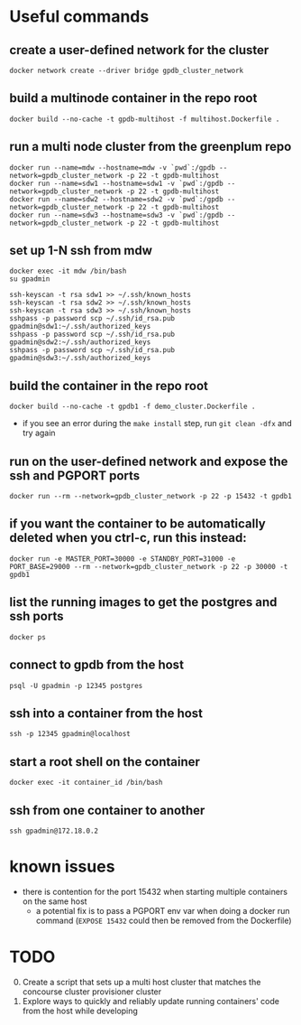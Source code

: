 # Useful commands

## create a user-defined network for the cluster
`docker network create --driver bridge gpdb_cluster_network`

## build a multinode container in the repo root
`docker build --no-cache -t gpdb-multihost -f multihost.Dockerfile .`

## run a multi node cluster from the greenplum repo
```
docker run --name=mdw --hostname=mdw -v `pwd`:/gpdb --network=gpdb_cluster_network -p 22 -t gpdb-multihost
docker run --name=sdw1 --hostname=sdw1 -v `pwd`:/gpdb --network=gpdb_cluster_network -p 22 -t gpdb-multihost
docker run --name=sdw2 --hostname=sdw2 -v `pwd`:/gpdb --network=gpdb_cluster_network -p 22 -t gpdb-multihost
docker run --name=sdw3 --hostname=sdw3 -v `pwd`:/gpdb --network=gpdb_cluster_network -p 22 -t gpdb-multihost
```

## set up 1-N ssh from mdw
```
docker exec -it mdw /bin/bash
su gpadmin

ssh-keyscan -t rsa sdw1 >> ~/.ssh/known_hosts
ssh-keyscan -t rsa sdw2 >> ~/.ssh/known_hosts
ssh-keyscan -t rsa sdw3 >> ~/.ssh/known_hosts
sshpass -p password scp ~/.ssh/id_rsa.pub gpadmin@sdw1:~/.ssh/authorized_keys
sshpass -p password scp ~/.ssh/id_rsa.pub gpadmin@sdw2:~/.ssh/authorized_keys
sshpass -p password scp ~/.ssh/id_rsa.pub gpadmin@sdw3:~/.ssh/authorized_keys
```

## build the container in the repo root
`docker build --no-cache -t gpdb1 -f demo_cluster.Dockerfile .`
- if you see an error during the `make install` step, run `git clean -dfx` and try again

## run on the user-defined network and expose the ssh and PGPORT ports
`docker run --rm --network=gpdb_cluster_network -p 22 -p 15432 -t gpdb1`

## if you want the container to be automatically deleted when you ctrl-c, run this instead:
`docker run -e MASTER_PORT=30000 -e STANDBY_PORT=31000 -e PORT_BASE=29000 --rm --network=gpdb_cluster_network -p 22 -p 30000 -t gpdb1`

## list the running images to get the postgres and ssh ports
`docker ps`

## connect to gpdb from the host
`psql -U gpadmin -p 12345 postgres`

## ssh into a container from the host
`ssh -p 12345 gpadmin@localhost`

## start a root shell on the container
`docker exec -it container_id /bin/bash`

## ssh from one container to another
`ssh gpadmin@172.18.0.2`

# known issues
* there is contention for the port 15432 when starting multiple containers on the same host
    - a potential fix is to pass a PGPORT env var when doing a docker run command (`EXPOSE 15432` could then be removed from the Dockerfile)

# TODO
0. Create a script that sets up a multi host cluster that matches the concourse cluster provisioner cluster
1. Explore ways to quickly and reliably update running containers' code from the host while developing